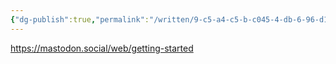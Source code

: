 ```yaml
---
{"dg-publish":true,"permalink":"/written/9-c5-a4-c5-b-c045-4-db-6-96-d1-173-ab-246-c3-bd/","dgHomeLink":true,"dgPassFrontmatter":false}
---
```


https://mastodon.social/web/getting-started